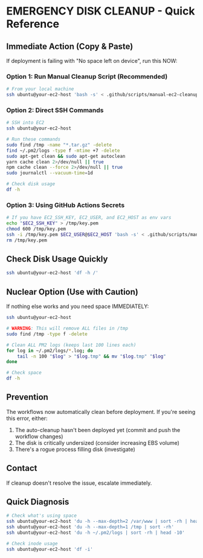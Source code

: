 # EMERGENCY DISK CLEANUP - Quick Reference

## Immediate Action (Copy & Paste)

If deployment is failing with "No space left on device", run this NOW:

### Option 1: Run Manual Cleanup Script (Recommended)
```bash
# From your local machine
ssh ubuntu@your-ec2-host 'bash -s' < .github/scripts/manual-ec2-cleanup.sh
```

### Option 2: Direct SSH Commands
```bash
# SSH into EC2
ssh ubuntu@your-ec2-host

# Run these commands
sudo find /tmp -name "*.tar.gz" -delete
find ~/.pm2/logs -type f -mtime +7 -delete
sudo apt-get clean && sudo apt-get autoclean
yarn cache clean 2>/dev/null || true
npm cache clean --force 2>/dev/null || true
sudo journalctl --vacuum-time=1d

# Check disk usage
df -h
```

### Option 3: Using GitHub Actions Secrets
```bash
# If you have EC2_SSH_KEY, EC2_USER, and EC2_HOST as env vars
echo "$EC2_SSH_KEY" > /tmp/key.pem
chmod 600 /tmp/key.pem
ssh -i /tmp/key.pem $EC2_USER@$EC2_HOST 'bash -s' < .github/scripts/manual-ec2-cleanup.sh
rm /tmp/key.pem
```

## Check Disk Usage Quickly

```bash
ssh ubuntu@your-ec2-host 'df -h /'
```

## Nuclear Option (Use with Caution)

If nothing else works and you need space IMMEDIATELY:

```bash
ssh ubuntu@your-ec2-host

# WARNING: This will remove ALL files in /tmp
sudo find /tmp -type f -delete

# Clean ALL PM2 logs (keeps last 100 lines each)
for log in ~/.pm2/logs/*.log; do
    tail -n 100 "$log" > "$log.tmp" && mv "$log.tmp" "$log"
done

# Check space
df -h
```

## Prevention

The workflows now automatically clean before deployment. If you're seeing this error, either:
1. The auto-cleanup hasn't been deployed yet (commit and push the workflow changes)
2. The disk is critically undersized (consider increasing EBS volume)
3. There's a rogue process filling disk (investigate)

## Contact

If cleanup doesn't resolve the issue, escalate immediately.

## Quick Diagnosis

```bash
# Check what's using space
ssh ubuntu@your-ec2-host 'du -h --max-depth=2 /var/www | sort -rh | head -10'
ssh ubuntu@your-ec2-host 'du -h --max-depth=1 /tmp | sort -rh'
ssh ubuntu@your-ec2-host 'du -h ~/.pm2/logs | sort -rh | head -10'

# Check inode usage
ssh ubuntu@your-ec2-host 'df -i'
```
